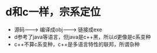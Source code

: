 # d和c一样，宗系定位
- 源码---> 编译成obj---> 链接成exe
- d参考了java等语言，但java是c++黑，所以d更像是c系变种
- c++不算c系变种，c++是多语言特性的联邦，所谓杂种
